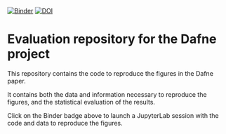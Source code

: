 [![Binder](https://mybinder.org/badge_logo.svg)](https://mybinder.org/v2/gh/dafne-imaging/dafne-evaluation/HEAD?labpath=dafne_figures.ipynb) [![DOI](https://zenodo.org/badge/DOI/10.5281/zenodo.7629712.svg)](https://doi.org/10.5281/zenodo.7629712) 



# Evaluation repository for the Dafne project

This repository contains the code to reproduce the figures in the Dafne paper.

It contains both the data and information necessary to reproduce the figures, and the statistical evaluation of the results.

Click on the Binder badge above to launch a JupyterLab session with the code and data to reproduce the figures.